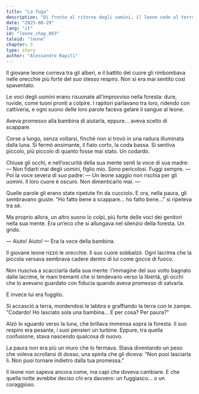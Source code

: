 ```yaml
---
title: "La fuga"
description: "Di fronte al ritorno degli uomini, il leone cede al terrore e fugge. Ma nell’eco delle grida della bambina, scopre che la paura non può essere più forte della parola data."
date: "2025-08-29"
lang: "it"
id: "leone_chap_003"
taleid: "leone"
chapter: 3
type: story
author: "Alessandro Rapiti"
---
```


Il giovane leone correva tra gli alberi, e il battito del cuore gli rimbombava nelle orecchie più forte del suo stesso respiro.
Non si era mai sentito così spaventato.

Le voci degli uomini erano risuonate all’improvviso nella foresta: dure, ruvide, come tuoni pronti a colpire.
I rapitori parlavano tra loro, ridendo con cattiveria, e ogni suono delle loro parole faceva gelare il sangue al leone.

Aveva promesso alla bambina di aiutarla, eppure… aveva scelto di scappare.

Corse a lungo, senza voltarsi, finché non si trovò in una radura illuminata dalla luna. Si fermò ansimante, il fiato corto, la coda bassa.
Si sentiva piccolo, più piccolo di quanto fosse mai stato.
Un codardo.

Chiuse gli occhi, e nell’oscurità della sua mente sentì la voce di sua madre:
— Non fidarti mai degli uomini, figlio mio. Sono pericolosi. Fuggi sempre. —
Poi la voce severa di suo padre:
— Un leone saggio non rischia per gli uomini. Il loro cuore è oscuro. Non dimenticarlo mai. —

Quelle parole gli erano state ripetute fin da cucciolo. E ora, nella paura, gli sembravano giuste.
“Ho fatto bene a scappare… ho fatto bene…” si ripeteva tra sé.

Ma proprio allora, un altro suono lo colpì, più forte delle voci dei genitori nella sua mente.
Era un’eco che si allungava nel silenzio della foresta.
Un grido.

— Aiuto! Aiuto! —
Era la voce della bambina.

Il giovane leone rizzò le orecchie. Il suo cuore sobbalzò. Ogni lacrima che la piccola versava sembrava cadere dentro di lui come gocce di fuoco.

Non riusciva a scacciarla dalla sua mente: l’immagine del suo volto bagnato dalle lacrime, le mani tremanti che si tendevano verso la libertà, gli occhi che lo avevano guardato con fiducia quando aveva promesso di salvarla.

E invece lui era fuggito.

Si accasciò a terra, mordendosi le labbra e graffiando la terra con le zampe.
“Codardo! Ho lasciato sola una bambina… E per cosa? Per paura?”

Alzò lo sguardo verso la luna, che brillava immensa sopra la foresta.
Il suo respiro era pesante, i suoi pensieri un turbine. Eppure, tra quella confusione, stava nascendo qualcosa di nuovo.

La paura non era più un muro che lo fermava. Stava diventando un peso che voleva scrollarsi di dosso, una spinta che gli diceva:
“Non puoi lasciarla lì. Non puoi tornare indietro dalla tua promessa.”

Il leone non sapeva ancora come, ma capì che doveva cambiare.
E che quella notte avrebbe deciso chi era davvero: un fuggiasco… o un coraggioso.
